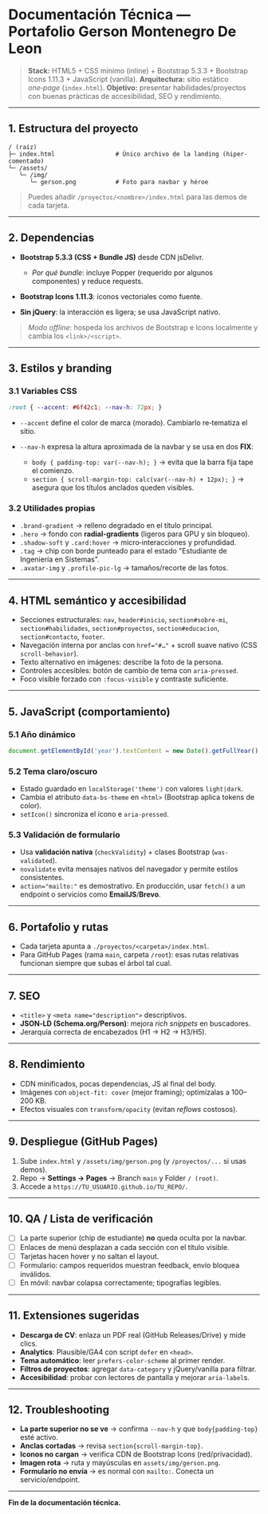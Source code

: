 # Documentación Técnica — Portafolio **Gerson Montenegro De Leon**

> **Stack:** HTML5 + CSS mínimo (inline) + Bootstrap 5.3.3 + Bootstrap Icons 1.11.3 + JavaScript (vanilla).
> **Arquitectura:** sitio estático *one‑page* (`index.html`).
> **Objetivo:** presentar habilidades/proyectos con buenas prácticas de accesibilidad, SEO y rendimiento.

---

## 1. Estructura del proyecto

```
/ (raíz)
├─ index.html                 # Único archivo de la landing (hiper-comentado)
└─ /assets/
   └─ /img/
      └─ gerson.png           # Foto para navbar y héroe
```

> Puedes añadir `/proyectos/<nombre>/index.html` para las demos de cada tarjeta.

---

## 2. Dependencias

* **Bootstrap 5.3.3 (CSS + Bundle JS)** desde CDN jsDelivr.

  * *Por qué bundle*: incluye Popper (requerido por algunos componentes) y reduce requests.
* **Bootstrap Icons 1.11.3**: íconos vectoriales como fuente.
* **Sin jQuery**: la interacción es ligera; se usa JavaScript nativo.

> *Modo offline*: hospeda los archivos de Bootstrap e Icons localmente y cambia los `<link>/<script>`.

---

## 3. Estilos y branding

### 3.1 Variables CSS

```css
:root { --accent: #6f42c1; --nav-h: 72px; }
```

* `--accent` define el color de marca (morado). Cambiarlo re‑tematiza el sitio.
* `--nav-h` expresa la altura aproximada de la navbar y se usa en dos **FIX**:

  * `body { padding-top: var(--nav-h); }` → evita que la barra fija tape el comienzo.
  * `section { scroll-margin-top: calc(var(--nav-h) + 12px); }` → asegura que los títulos anclados queden visibles.

### 3.2 Utilidades propias

* `.brand-gradient` → relleno degradado en el título principal.
* `.hero` → fondo con **radial-gradients** (ligeros para GPU y sin bloqueo).
* `.shadow-soft` y `.card:hover` → micro‑interacciones y profundidad.
* `.tag` → chip con borde punteado para el estado "Estudiante de Ingeniería en Sistemas".
* `.avatar-img` y `.profile-pic-lg` → tamaños/recorte de las fotos.

---

## 4. HTML semántico y accesibilidad

* Secciones estructurales: `nav`, `header#inicio`, `section#sobre-mi`, `section#habilidades`, `section#proyectos`, `section#educacion`, `section#contacto`, `footer`.
* Navegación interna por anclas con `href="#…"` + scroll suave nativo (CSS `scroll-behavior`).
* Texto alternativo en imágenes: describe la foto de la persona.
* Controles accesibles: botón de cambio de tema con `aria-pressed`.
* Foco visible forzado con `:focus-visible` y contraste suficiente.

---

## 5. JavaScript (comportamiento)

### 5.1 Año dinámico

```js
document.getElementById('year').textContent = new Date().getFullYear();
```

### 5.2 Tema claro/oscuro

* Estado guardado en `localStorage('theme')` con valores `light|dark`.
* Cambia el atributo `data-bs-theme` en `<html>` (Bootstrap aplica tokens de color).
* `setIcon()` sincroniza el ícono e `aria-pressed`.

### 5.3 Validación de formulario

* Usa **validación nativa** (`checkValidity`) + clases Bootstrap (`was-validated`).
* `novalidate` evita mensajes nativos del navegador y permite estilos consistentes.
* `action="mailto:"` es demostrativo. En producción, usar `fetch()` a un endpoint o servicios como **EmailJS**/**Brevo**.

---

## 6. Portafolio y rutas

* Cada tarjeta apunta a `./proyectos/<carpeta>/index.html`.
* Para GitHub Pages (rama `main`, carpeta `/root`): esas rutas relativas funcionan siempre que subas el árbol tal cual.

---

## 7. SEO

* `<title>` y `<meta name="description">` descriptivos.
* **JSON‑LD (Schema.org/Person)**: mejora *rich snippets* en buscadores.
* Jerarquía correcta de encabezados (H1 → H2 → H3/H5).

---

## 8. Rendimiento

* CDN minificados, pocas dependencias, JS al final del body.
* Imágenes con `object-fit: cover` (mejor framing); optimízalas a 100–200 KB.
* Efectos visuales con `transform/opacity` (evitan *reflows* costosos).

---

## 9. Despliegue (GitHub Pages)

1. Sube `index.html` y `/assets/img/gerson.png` (y `/proyectos/...` si usas demos).
2. Repo → **Settings → Pages** → Branch `main` y Folder `/ (root)`.
3. Accede a `https://TU_USUARIO.github.io/TU_REPO/`.

---

## 10. QA / Lista de verificación

* [ ] La parte superior (chip de estudiante) **no** queda oculta por la navbar.
* [ ] Enlaces de menú desplazan a cada sección con el título visible.
* [ ] Tarjetas hacen hover y no saltan el layout.
* [ ] Formulario: campos requeridos muestran feedback, envío bloquea inválidos.
* [ ] En móvil: navbar colapsa correctamente; tipografías legibles.

---

## 11. Extensiones sugeridas

* **Descarga de CV**: enlaza un PDF real (GitHub Releases/Drive) y mide clics.
* **Analytics**: Plausible/GA4 con script `defer` en `<head>`.
* **Tema automático**: leer `prefers-color-scheme` al primer render.
* **Filtros de proyectos**: agregar `data-category` y jQuery/vanilla para filtrar.
* **Accesibilidad**: probar con lectores de pantalla y mejorar `aria-label`s.

---

## 12. Troubleshooting

* **La parte superior no se ve** → confirma `--nav-h` y que `body{padding-top}` esté activo.
* **Anclas cortadas** → revisa `section{scroll-margin-top}`.
* **Iconos no cargan** → verifica CDN de Bootstrap Icons (red/privacidad).
* **Imagen rota** → ruta y mayúsculas en `assets/img/gerson.png`.
* **Formulario no envía** → es normal con `mailto:`. Conecta un servicio/endpoint.

---

**Fin de la documentación técnica.**
